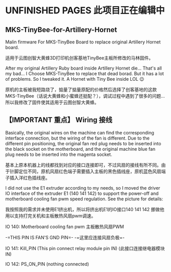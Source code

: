 # UNFINISHED PAGES 此项目正在编辑中

## MKS-TinyBee-for-Artillery-Hornet

Malin firmware For MKS-TinyBee Board to replace original Artillery Hornet board.

适用于云图创智大黄蜂3D打印机创客基地TinyBee主板所修改的马林固件。

After my original Artillery Ruby board inside Artillery Hornet die... That's all my bad... I Choose MKS-TinyBee to replace that dead borad. But it has a lot of problems. So I tweaked it. A Hornet with Tiny Bee inside LOL 😉

原机的主板被我短路烧了，掂量了掂量原配的价格然后选择了创客基地的这款MKS-TinyBee（话说大黄蜂和小蜜蜂还挺配？），调试过程中遇到了很多的问题...所以我修改了固件使其适用于云图创智大黄蜂。

## 【IMPORTANT 重点】 Wiring 接线
Basically, the original wires on the machine can find the corresponding interface connection, but the wiring of the fan is different. Due to the different pin positioning, the original fan red plug needs to be inserted into the black socket on the motherboard, and the original machine blue fan plug needs to be inserted into the magenta socket.

基本上原本机器上的线都找到对应的接口连接即可，不过风扇的接线有所不同。由于针脚定位不同，原机风扇红色端子需要插入主板的黑色插线座，原机蓝色风扇端子插入洋红色插线座。

I did not use the E1 extruder according to my needs, so I moved the driver IO interface of the extruder E1 (140 141 142) to support the power-off and motherboard cooling fan pwm speed regulation. See the picture for details:

我按照我的需求并未使用E1挤出机，所以将挤出机E1的IO接口140 141 142 挪做他用以支持打完关机和主板散热风扇pwm调速。

IO 140: Motherboard cooling fan pwm 主板散热风扇PWM

-=THIS PIN IS FAN'S GND PIN=- -=这里应连接风扇负极=-

IO 141: Kill_PIN (This pin connect relay module pin IN) (此接口连接继电器模块IN)

IO 142: PS_ON_PIN (nothing connected)
